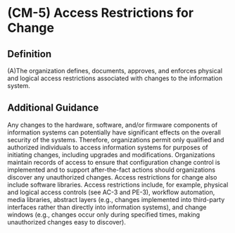 
# (CM-5) Access Restrictions for Change

## Definition

(A)The organization defines, documents, approves, and enforces physical and logical access restrictions associated with changes to the information system.

## Additional Guidance

Any changes to the hardware, software, and/or firmware components of information systems can potentially have significant effects on the overall security of the systems. Therefore, organizations permit only qualified and authorized individuals to access information systems for purposes of initiating changes, including upgrades and modifications. Organizations maintain records of access to ensure that configuration change control is implemented and to support after-the-fact actions should organizations discover any unauthorized changes. Access restrictions for change also include software libraries. Access restrictions include, for example, physical and logical access controls (see AC-3 and PE-3), workflow automation, media libraries, abstract layers (e.g., changes implemented into third-party interfaces rather than directly into information systems), and change windows (e.g., changes occur only during specified times, making unauthorized changes easy to discover).

